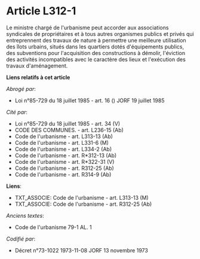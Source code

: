 # Article L312-1

Le ministre chargé de l'urbanisme peut accorder aux associations syndicales de propriétaires et à tous autres organismes
publics et privés qui entreprennent des travaux de nature à permettre une meilleure utilisation des îlots urbains, situés
dans les quartiers dotés d'équipements publics, des subventions pour l'acquisition des constructions à démolir, l'éviction
des activités incompatibles avec le caractère des lieux et l'exécution des travaux d'aménagement.

**Liens relatifs à cet article**

_Abrogé par_:

  - Loi n°85-729 du 18 juillet 1985 - art. 16 () JORF 19 juillet 1985

_Cité par_:

  - Loi n°85-729 du 18 juillet 1985 - art. 34 (V)
  - CODE DES COMMUNES. - art. L236-15 (Ab)
  - Code de l'urbanisme - art. L313-13 (Ab)
  - Code de l'urbanisme - art. L331-6 (M)
  - Code de l'urbanisme - art. L334-2 (Ab)
  - Code de l'urbanisme - art. R*312-13 (Ab)
  - Code de l'urbanisme - art. R*322-31 (V)
  - Code de l'urbanisme - art. R312-25 (Ab)
  - Code de l'urbanisme - art. R314-9 (Ab)

**Liens**:

  - TXT_ASSOCIE: Code de l'urbanisme - art. L313-13 (M)
  - TXT_ASSOCIE: Code de l'urbanisme - art. R312-25 (Ab)

_Anciens textes_:

  - Code de l'urbanisme 79-1 AL. 1

_Codifié par_:

  - Décret n°73-1022 1973-11-08 JORF 13 novembre 1973
